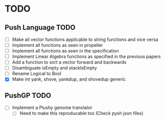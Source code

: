 # TODO

## Push Language TODO

- [ ] Make all vector functions applicable to string functions and vice versa
- [ ] Implement all functions as seen in propeller
- [ ] Implement all functions as seen in the specification
- [ ] Implement Linear Algebra functions as specified in the previous papers
- [ ] Add a function to sort a vector forward and backwards
- [ ] Disambiguate isEmpty and stackIsEmpty
- [ ] Rename Logical to Bool
- [x] Make int yank, shove, yankdup, and shovedup generic

## PushGP TODO
- [ ] Implement a Plushy genome translator
  - [ ] Need to make this reproducable too (Check pysh json files)

